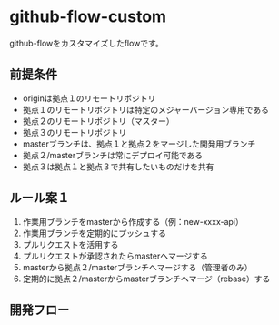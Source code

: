 # github-flow-custom
github-flowをカスタマイズしたflowです。

## 前提条件
- originは拠点１のリモートリポジトリ
- 拠点１のリモートリポジトリは特定のメジャーバージョン専用である
- 拠点２のリモートリポジトリ（マスター）
- 拠点３のリモートリポジトリ
- masterブランチは、拠点１と拠点２をマージした開発用ブランチ
- 拠点２/masterブランチは常にデプロイ可能である
- 拠点３は拠点１と拠点３で共有したいものだけを共有

## ルール案１
1. 作業用ブランチをmasterから作成する（例：new-xxxx-api）
2. 作業用ブランチを定期的にプッシュする
3. プルリクエストを活用する
4. プルリクエストが承認されたらmasterへマージする
5. masterから拠点２/masterブランチへマージする（管理者のみ）
6. 定期的に拠点２/masterからmasterブランチへマージ（rebase）する

## 開発フロー
